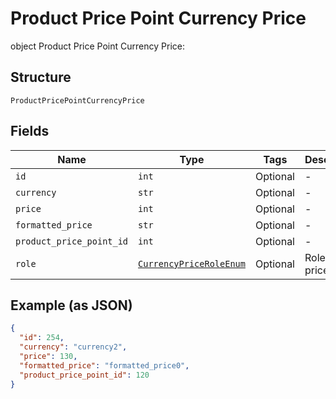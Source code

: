 
# Product Price Point Currency Price

object Product Price Point Currency Price:

## Structure

`ProductPricePointCurrencyPrice`

## Fields

| Name | Type | Tags | Description |
|  --- | --- | --- | --- |
| `id` | `int` | Optional | - |
| `currency` | `str` | Optional | - |
| `price` | `int` | Optional | - |
| `formatted_price` | `str` | Optional | - |
| `product_price_point_id` | `int` | Optional | - |
| `role` | [`CurrencyPriceRoleEnum`](../../doc/models/currency-price-role-enum.md) | Optional | Role for the price. |

## Example (as JSON)

```json
{
  "id": 254,
  "currency": "currency2",
  "price": 130,
  "formatted_price": "formatted_price0",
  "product_price_point_id": 120
}
```

